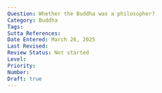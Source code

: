 ```yaml
---
Question: Whether the Buddha was a philosopher?
Category: Buddha
Tags:
Sutta References:
Date Entered: March 26, 2025
Last Revised:
Review Status: Not started
Level: 
Priority: 
Number: 
Draft: true
---
```

